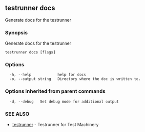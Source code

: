 ## testrunner docs

Generate docs for the testrunner

### Synopsis

Generate docs for the testrunner

```
testrunner docs [flags]
```

### Options

```
  -h, --help            help for docs
  -o, --output string   Directory where the doc is written to.
```

### Options inherited from parent commands

```
  -d, --debug   Set debug mode for additional output
```

### SEE ALSO

* [testrunner](testrunner.md)	 - Testrunner for Test Machinery

